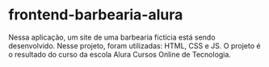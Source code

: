 # frontend-barbearia-alura
Nessa aplicação, um site de uma barbearia fictícia está sendo desenvolvido. Nesse projeto, foram utilizadas: HTML, CSS e JS. O projeto é o resultado do curso da escola Alura Cursos Online de Tecnologia.
